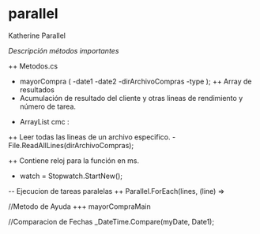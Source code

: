# parallel
Katherine Parallel


*Descripción métodos importantes*

++ Metodos.cs
 + mayorCompra (
  -date1
  -date2
  -dirArchivoCompras
  -type
  );
++ Array de resultados
 + Acumulación de resultado del cliente y otras lineas de rendimiento y número de tarea.
  - ArrayList cmc :
    
++ Leer todas las lineas de un archivo especifico.
 -File.ReadAllLines(dirArchivoCompras);
   
++ Contiene reloj para la función en ms.
- watch =  Stopwatch.StartNew();
    
-- Ejecucion de tareas paralelas
++ Parallel.ForEach(lines, (line) =>
    
//Metodo de Ayuda
+++ mayorCompraMain
    
//Comparacion de Fechas
_DateTime.Compare(myDate, Date1);
    
    
  
